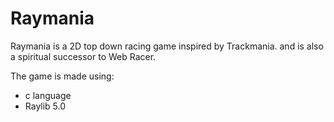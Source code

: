 # Raymania
Raymania is a 2D top down racing game inspired by Trackmania. and is also a spiritual successor to Web Racer.

The game is made using:
 - c language
 - Raylib 5.0
